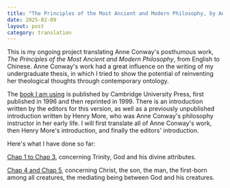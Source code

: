 ```yaml
---
title: "The Principles of the Most Ancient and Modern Philosophy, by Anne Conway"
date: 2025-02-09
layout: post
category: translation
---
```


This is my ongoing project translating Anne Conway's posthumous work, *The Principles of the Most Ancient and Modern Philosophy*, from English to Chinese. Anne Conway's work had a great influence on the writing of my undergraduate thesis, in which I tried to show the potential of reinventing her theological thoughts through contemporary ontology. 

The [book I am using](https://mooneater0912.github.io/files/Anne_Conway_Principles/Original_text.pdf) is published by Cambridge University Press, first published in 1996 and then reprinted in 1999. There is an introduction written by the editors for this version, as well as a previously unpublished introduction written by Henry More, who was Anne Conway's philosophy instructor in her early life. I will first translate all of Anne Conway's work, then Henry More's introduction, and finally the editors' introduction.

Here's what I have done so far:

[Chap 1 to Chap 3](https://mooneater0912.github.io/files/Anne_Conway_Principles/Chap1_3.pdf), concerning Trinity, God and his divine attributes.

[Chap 4 and Chap 5](https://mooneater0912.github.io/files/Anne_Conway_Principles/Chap4_5.pdf), concerning Christ, the son, the man, the first-born among all creatures, the mediating being between God and his creatures.